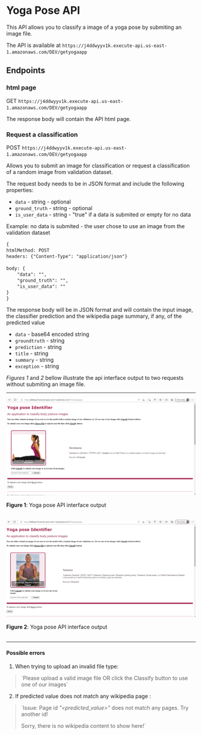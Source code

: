 # Yoga Pose API #

This API allows you to classify a image of a yoga pose by submiting an image file.

The API is available at `https://j4ddwyyv1k.execute-api.us-east-1.amazonaws.com/DEV/getyogaapp`

## Endpoints ##

### html page ###

GET `https://j4ddwyyv1k.execute-api.us-east-1.amazonaws.com/DEV/getyogaapp`

The response body will contain the API html page.

### Request a classification ###

POST `https://j4ddwyyv1k.execute-api.us-east-1.amazonaws.com/DEV/getyogaapp`

Allows you to submit an image for classification or request a classification of a random image from validation dataset.

The request body needs to be in JSON format and include the following properties:

 - `data` - string - optional
 - `ground_truth` - string - optional
 - `is_user_data` - string - "true" if a data is submited or empty for no data

Example: no data is submited - the user chose to use an image from the validation dataset
```
{
htmlMethod: POST
headers: {"Content-Type": "application/json"}

body: {
    "data": "",
    "ground_truth": "",
    "is_user_data": ""
}
}
```

The response body will be in JSON format and will contain the input image, the classifier prediction and the wikipedia page summary, if any, of the predicted value 

 - `data` - base64 encoded string
 - `groundtruth` - string
 - `prediction` - string
 - `title` - string
 - `summary` - string
 - `exception` - string

*Figures 1* and *2* bellow illustrate the api interface output to two requests without submiting an image file.

---

![API interface output eg01](./Screenshot-yogaapi-01.jpeg)

**Figure 1**: Yoga pose API interface output
<br />
<br />

![API interface output eg02](./Screenshot-yogaapi-02.jpeg)

**Figure 2**: Yoga pose API interface output
<br />
<br />

---

#### Possible errors ####

1) When trying to upload an invalid file type:

  > \`Please upload a valid image file OR click the Classify button to use one of our images\`

2) If predicted value does not match any wikipedia page :

  > \`Issue: Page id *"<predicted_value>"* does not match any pages. Try another id!
  > 
  > Sorry, there is no wikipedia content to show here!\`


